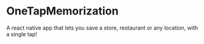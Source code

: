 # OneTapMemorization
A react native app that lets you save a store, restaurant or any location, with a single tap!
